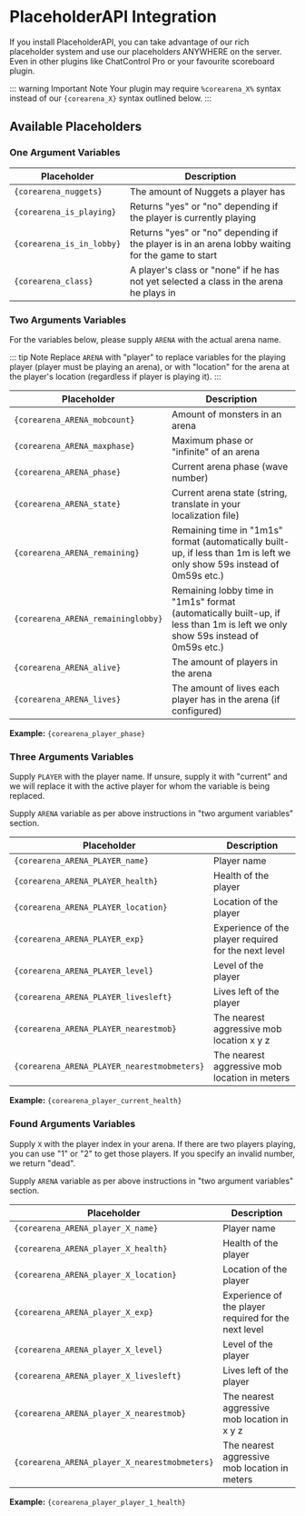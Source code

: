 # PlaceholderAPI Integration

If you install PlaceholderAPI, you can take advantage of our rich placeholder system and use our placeholders ANYWHERE on the server. Even in other plugins like ChatControl Pro or your favourite scoreboard plugin.

::: warning Important Note
Your plugin may require `%corearena_X%` syntax instead of our `{corearena_X}` syntax outlined below.
:::

## Available Placeholders

### One Argument Variables

| Placeholder | Description |
|-------------|-------------|
| `{corearena_nuggets}` | The amount of Nuggets a player has |
| `{corearena_is_playing}` | Returns "yes" or "no" depending if the player is currently playing |
| `{corearena_is_in_lobby}` | Returns "yes" or "no" depending if the player is in an arena lobby waiting for the game to start |
| `{corearena_class}` | A player's class or "none" if he has not yet selected a class in the arena he plays in |

### Two Arguments Variables

For the variables below, please supply `ARENA` with the actual arena name.

::: tip Note
Replace `ARENA` with "player" to replace variables for the playing player (player must be playing an arena), or with "location" for the arena at the player's location (regardless if player is playing it).
:::

| Placeholder | Description |
|-------------|-------------|
| `{corearena_ARENA_mobcount}` | Amount of monsters in an arena |
| `{corearena_ARENA_maxphase}` | Maximum phase or "infinite" of an arena |
| `{corearena_ARENA_phase}` | Current arena phase (wave number) |
| `{corearena_ARENA_state}` | Current arena state (string, translate in your localization file) |
| `{corearena_ARENA_remaining}` | Remaining time in "1m1s" format (automatically built-up, if less than 1m is left we only show 59s instead of 0m59s etc.) |
| `{corearena_ARENA_remaininglobby}` | Remaining lobby time in "1m1s" format (automatically built-up, if less than 1m is left we only show 59s instead of 0m59s etc.) |
| `{corearena_ARENA_alive}` | The amount of players in the arena |
| `{corearena_ARENA_lives}` | The amount of lives each player has in the arena (if configured) |

**Example:** `{corearena_player_phase}`

### Three Arguments Variables

Supply `PLAYER` with the player name. If unsure, supply it with "current" and we will replace it with the active player for whom the variable is being replaced.

Supply `ARENA` variable as per above instructions in "two argument variables" section.

| Placeholder | Description |
|-------------|-------------|
| `{corearena_ARENA_PLAYER_name}` | Player name |
| `{corearena_ARENA_PLAYER_health}` | Health of the player |
| `{corearena_ARENA_PLAYER_location}` | Location of the player |
| `{corearena_ARENA_PLAYER_exp}` | Experience of the player required for the next level |
| `{corearena_ARENA_PLAYER_level}` | Level of the player |
| `{corearena_ARENA_PLAYER_livesleft}` | Lives left of the player |
| `{corearena_ARENA_PLAYER_nearestmob}` | The nearest aggressive mob location x y z |
| `{corearena_ARENA_PLAYER_nearestmobmeters}` | The nearest aggressive mob location in meters |

**Example:** `{corearena_player_current_health}`

### Found Arguments Variables

Supply `X` with the player index in your arena. If there are two players playing, you can use "1" or "2" to get those players. If you specify an invalid number, we return "dead".

Supply `ARENA` variable as per above instructions in "two argument variables" section.

| Placeholder | Description |
|-------------|-------------|
| `{corearena_ARENA_player_X_name}` | Player name |
| `{corearena_ARENA_player_X_health}` | Health of the player |
| `{corearena_ARENA_player_X_location}` | Location of the player |
| `{corearena_ARENA_player_X_exp}` | Experience of the player required for the next level |
| `{corearena_ARENA_player_X_level}` | Level of the player |
| `{corearena_ARENA_player_X_livesleft}` | Lives left of the player |
| `{corearena_ARENA_player_X_nearestmob}` | The nearest aggressive mob location in x y z |
| `{corearena_ARENA_player_X_nearestmobmeters}` | The nearest aggressive mob location in meters |

**Example:** `{corearena_player_player_1_health}`